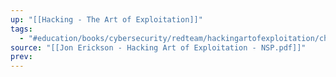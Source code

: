 ```yaml
---
up: "[[Hacking - The Art of Exploitation]]"
tags:
  - "#education/books/cybersecurity/redteam/hackingartofexploitation/chapter1"
source: "[[Jon Erickson - Hacking Art of Exploitation - NSP.pdf]]"
prev:
---
```

